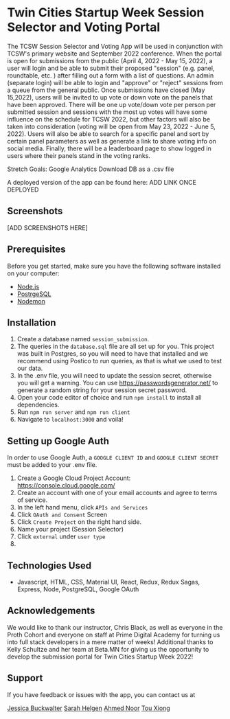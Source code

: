 
# Twin Cities Startup Week Session Selector and Voting Portal
The TCSW Session Selector and Voting App will be used in conjunction with TCSW's primary website and September 2022 conference. When the portal is open for submissions from the public (April 4, 2022 - May 15, 2022), a user will login and be able to submit their proposed "session" (e.g. panel, roundtable, etc. ) after filling out a form with a list of questions. An admin (separate login) will be able to login and "approve" or "reject" sessions from a queue from the general public. Once submissions have closed (May 15,2022), users will be invited to up vote or down vote on the panels that have been approved. There will be one up vote/down vote per person per submitted session and sessions with the most up votes will have some influence on the schedule for TCSW 2022, but other factors will also be taken into consideration (voting will be open from May 23, 2022 - June 5, 2022). Users will also be able to search for a specific panel and sort by certain panel parameters as well as generate a link to share voting info on social media. Finally, there will be a leaderboard page to show logged in users where their panels stand in the voting ranks.

Stretch Goals:
Google Analytics
Download DB as a .csv file


A deployed version of the app can be found here: ADD LINK ONCE DEPLOYED

## Screenshots

[ADD SCREENSHOTS HERE]

## Prerequisites

Before you get started, make sure you have the following software installed on your computer:

- [Node.js](https://nodejs.org/en/)
- [PostrgeSQL](https://www.postgresql.org/)
- [Nodemon](https://nodemon.io/)

## Installation

1. Create a database named `session_submission`.
2. The queries in the `database.sql` file are all set up for you. This project was built in Postgres, so you will need to have that installed and we recommend using Postico to run queries, as that is what we used to test our data.
3. In the .env file, you will need to update the session secret, otherwise you will get a warning. You can use https://passwordsgenerator.net/ to generate a random string for your session secret password.
3. Open your code editor of choice and run `npm install` to install all dependencies.
4. Run `npm run server` and `npm run client` 
5. Navigate to `localhost:3000` and voila!

## Setting up Google Auth

In order to use Google Auth, a `GOOGLE CLIENT ID` and `GOOGLE CLIENT SECRET` must be added to your .env file.

1. Create a Google Cloud Project Account: https://console.cloud.google.com/
2. Create an account with one of your email accounts and agree to terms of service.
3. In the left hand menu, click `APIs and Services`
4. Click `OAuth and Consent` Screen
5. Click `Create Project` on the right hand side.
6. Name your project (Session Selector)
7. Click `external` under `user type`
8. 


## Technologies Used
- Javascript, HTML, CSS, Material UI, React, Redux, Redux Sagas, Express, Node, PostgreSQL, Google OAuth

## Acknowledgements
We would like to thank our instructor, Chris Black, as well as everyone in the Proth Cohort and everyone on staff at Prime Digital Academy for turning us into full stack developers in a mere matter of weeks! Additional thanks to Kelly Schultze and her team at Beta.MN for giving us the opportunity to develop the submission portal for Twin Cities Startup Week 2022!

## Support
If you have feedback or issues with the app, you can contact us at

[Jessica Buckwalter](jessica.a.buckwalter@gmail.com)
[Sarah Helgen](sarah.helgen@gmail.com)
[Ahmed Noor](ahmednoor7252@gmail.com)
[Tou Xiong](tlxiong.prime@outlook.com)










